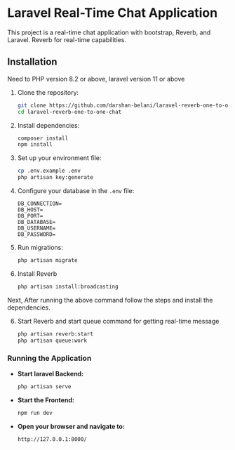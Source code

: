 # Laravel Real-Time Chat Application

This project is a real-time chat application with bootstrap, Reverb, and Laravel. Reverb for real-time capabilities.

## Installation
Need to PHP version 8.2 or above, laravel version 11 or above  

1. Clone the repository:
    ```bash
    git clone https://github.com/darshan-belani/laravel-reverb-one-to-one-chat.git
    cd laravel-reverb-one-to-one-chat
    ```

2. Install dependencies:
    ```bash
    composer install
    npm install
    ```

3. Set up your environment file:
    ```bash
    cp .env.example .env
    php artisan key:generate
    ```

4. Configure your database in the `.env` file:
    ```env
    DB_CONNECTION=
    DB_HOST=
    DB_PORT=
    DB_DATABASE=
    DB_USERNAME=
    DB_PASSWORD=
    ```

5. Run migrations:
    ```bash
    php artisan migrate
    ```

6. Install Reverb
    ```bash
   php artisan install:broadcasting
    ```
  Next, After running the above command follow the steps and install the dependencies.
 
6. Start Reverb and start queue command for getting real-time message
    ```bash
   php artisan reverb:start 
   php artisan queue:work
    ```

### Running the Application

- **Start laravel Backend:**
    ```bash
    php artisan serve
    ```

- **Start the Frontend:**
    ```bash
    npm run dev
    ```

- **Open your browser and navigate to:**
    ```
    http://127.0.0.1:8000/
    ```
